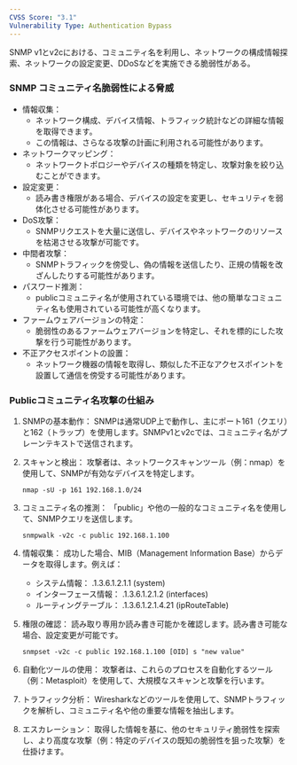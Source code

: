 ```yaml
---
CVSS Score: "3.1"
Vulnerability Type: Authentication Bypass
---
```


SNMP v1とv2cにおける、コミュニティ名を利用し、ネットワークの構成情報探索、ネットワークの設定変更、DDoSなどを実施できる脆弱性がある。

### SNMP コミュニティ名脆弱性による脅威
- 情報収集：
    - ネットワーク構成、デバイス情報、トラフィック統計などの詳細な情報を取得できます。
    - この情報は、さらなる攻撃の計画に利用される可能性があります。
- ネットワークマッピング：
    - ネットワークトポロジーやデバイスの種類を特定し、攻撃対象を絞り込むことができます。
- 設定変更：
    - 読み書き権限がある場合、デバイスの設定を変更し、セキュリティを弱体化させる可能性があります。
- DoS攻撃：
    - SNMPリクエストを大量に送信し、デバイスやネットワークのリソースを枯渇させる攻撃が可能です。
- 中間者攻撃：
    - SNMPトラフィックを傍受し、偽の情報を送信したり、正規の情報を改ざんしたりする可能性があります。
- パスワード推測：
    - publicコミュニティ名が使用されている環境では、他の簡単なコミュニティ名も使用されている可能性が高くなります。
- ファームウェアバージョンの特定：
    - 脆弱性のあるファームウェアバージョンを特定し、それを標的にした攻撃を行う可能性があります。
- 不正アクセスポイントの設置：
    - ネットワーク機器の情報を取得し、類似した不正なアクセスポイントを設置して通信を傍受する可能性があります。

### Publicコミュニティ名攻撃の仕組み

1. SNMPの基本動作：
   SNMPは通常UDP上で動作し、主にポート161（クエリ）と162（トラップ）を使用します。SNMPv1とv2cでは、コミュニティ名がプレーンテキストで送信されます。

2. スキャンと検出：
   攻撃者は、ネットワークスキャンツール（例：nmap）を使用して、SNMPが有効なデバイスを特定します。
   ```
   nmap -sU -p 161 192.168.1.0/24
   ```

3. コミュニティ名の推測：
   「public」や他の一般的なコミュニティ名を使用して、SNMPクエリを送信します。
   ```
   snmpwalk -v2c -c public 192.168.1.100
   ```

4. 情報収集：
   成功した場合、MIB（Management Information Base）からデータを取得します。例えば：
   - システム情報： .1.3.6.1.2.1.1 (system)
   - インターフェース情報： .1.3.6.1.2.1.2 (interfaces)
   - ルーティングテーブル： .1.3.6.1.2.1.4.21 (ipRouteTable)

5. 権限の確認：
   読み取り専用か読み書き可能かを確認します。読み書き可能な場合、設定変更が可能です。
   ```
   snmpset -v2c -c public 192.168.1.100 [OID] s "new value"
   ```

6. 自動化ツールの使用：
   攻撃者は、これらのプロセスを自動化するツール（例：Metasploit）を使用して、大規模なスキャンと攻撃を行います。

7. トラフィック分析：
   Wiresharkなどのツールを使用して、SNMPトラフィックを解析し、コミュニティ名や他の重要な情報を抽出します。

8. エスカレーション：
   取得した情報を基に、他のセキュリティ脆弱性を探索し、より高度な攻撃（例：特定のデバイスの既知の脆弱性を狙った攻撃）を仕掛けます。
